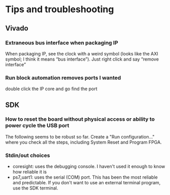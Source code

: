 # Tips and troubleshooting

## Vivado

### Extraneous bus interface when packaging IP

When packaging IP, see the clock with a weird symbol (looks like the AXI symbol; I think it means “bus interface”). Just right click and say “remove interface”

### Run block automation removes ports I wanted

double click the IP core and go find the port

## SDK

### How to reset the board without physical access or ability to power cycle the USB port

The following seems to be robust so far. Create a "Run configuration..." where you check all the steps, including System Reset and Program FPGA.

### Stdin/out choices

* coresight: uses the debugging console. I haven't used it enough to know how reliable it is
* ps7_uart1: uses the serial (COM) port. This has been the most reliable and predictable. If you don't want to use an external terminal program, use the SDK terminal.
